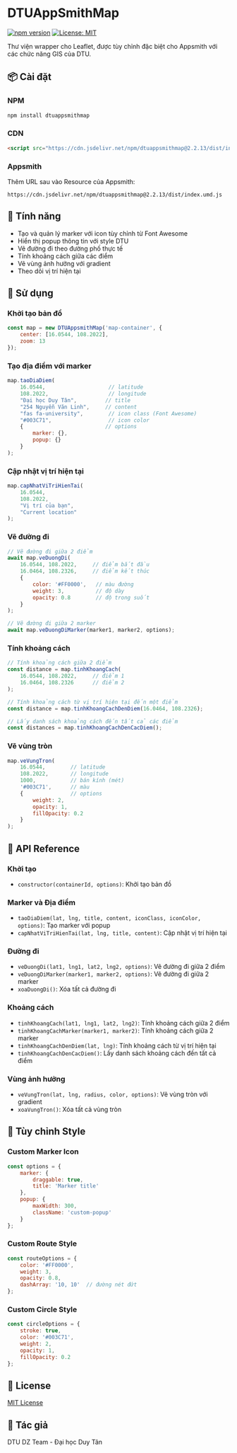 # DTUAppSmithMap

[![npm version](https://img.shields.io/npm/v/dtuappsmithmap.svg)](https://www.npmjs.com/package/dtuappsmithmap)
[![License: MIT](https://img.shields.io/badge/License-MIT-yellow.svg)](https://opensource.org/licenses/MIT)

Thư viện wrapper cho Leaflet, được tùy chỉnh đặc biệt cho Appsmith với các chức năng GIS của DTU.

## 📦 Cài đặt

### NPM

```bash
npm install dtuappsmithmap
```

### CDN

```html
<script src="https://cdn.jsdelivr.net/npm/dtuappsmithmap@2.2.13/dist/index.umd.js"></script>
```

### Appsmith
Thêm URL sau vào Resource của Appsmith:
```
https://cdn.jsdelivr.net/npm/dtuappsmithmap@2.2.13/dist/index.umd.js
```

## 🚀 Tính năng

- Tạo và quản lý marker với icon tùy chỉnh từ Font Awesome
- Hiển thị popup thông tin với style DTU
- Vẽ đường đi theo đường phố thực tế
- Tính khoảng cách giữa các điểm
- Vẽ vùng ảnh hưởng với gradient
- Theo dõi vị trí hiện tại

## 🎯 Sử dụng

### Khởi tạo bản đồ

```javascript
const map = new DTUAppsmithMap('map-container', {
    center: [16.0544, 108.2022],
    zoom: 13
});
```

### Tạo địa điểm với marker

```javascript
map.taoDiaDiem(
    16.0544,                    // latitude
    108.2022,                   // longitude
    "Đại học Duy Tân",         // title
    "254 Nguyễn Văn Linh",     // content
    "fas fa-university",        // icon class (Font Awesome)
    "#003C71",                  // icon color
    {                          // options
        marker: {},
        popup: {}
    }
);
```

### Cập nhật vị trí hiện tại

```javascript
map.capNhatViTriHienTai(
    16.0544,
    108.2022,
    "Vị trí của bạn",
    "Current location"
);
```

### Vẽ đường đi

```javascript
// Vẽ đường đi giữa 2 điểm
await map.veDuongDi(
    16.0544, 108.2022,     // điểm bắt đầu
    16.0464, 108.2326,     // điểm kết thúc
    {
        color: '#FF0000',   // màu đường
        weight: 3,          // độ dày
        opacity: 0.8        // độ trong suốt
    }
);

// Vẽ đường đi giữa 2 marker
await map.veDuongDiMarker(marker1, marker2, options);
```

### Tính khoảng cách

```javascript
// Tính khoảng cách giữa 2 điểm
const distance = map.tinhKhoangCach(
    16.0544, 108.2022,     // điểm 1
    16.0464, 108.2326      // điểm 2
);

// Tính khoảng cách từ vị trí hiện tại đến một điểm
const distance = map.tinhKhoangCachDenDiem(16.0464, 108.2326);

// Lấy danh sách khoảng cách đến tất cả các điểm
const distances = map.tinhKhoangCachDenCacDiem();
```

### Vẽ vùng tròn

```javascript
map.veVungTron(
    16.0544,        // latitude
    108.2022,       // longitude
    1000,           // bán kính (mét)
    '#003C71',      // màu
    {               // options
        weight: 2,
        opacity: 1,
        fillOpacity: 0.2
    }
);
```

## 📝 API Reference

### Khởi tạo
- `constructor(containerId, options)`: Khởi tạo bản đồ

### Marker và Địa điểm
- `taoDiaDiem(lat, lng, title, content, iconClass, iconColor, options)`: Tạo marker với popup
- `capNhatViTriHienTai(lat, lng, title, content)`: Cập nhật vị trí hiện tại

### Đường đi
- `veDuongDi(lat1, lng1, lat2, lng2, options)`: Vẽ đường đi giữa 2 điểm
- `veDuongDiMarker(marker1, marker2, options)`: Vẽ đường đi giữa 2 marker
- `xoaDuongDi()`: Xóa tất cả đường đi

### Khoảng cách
- `tinhKhoangCach(lat1, lng1, lat2, lng2)`: Tính khoảng cách giữa 2 điểm
- `tinhKhoangCachMarker(marker1, marker2)`: Tính khoảng cách giữa 2 marker
- `tinhKhoangCachDenDiem(lat, lng)`: Tính khoảng cách từ vị trí hiện tại
- `tinhKhoangCachDenCacDiem()`: Lấy danh sách khoảng cách đến tất cả điểm

### Vùng ảnh hưởng
- `veVungTron(lat, lng, radius, color, options)`: Vẽ vùng tròn với gradient
- `xoaVungTron()`: Xóa tất cả vùng tròn

## 🎨 Tùy chỉnh Style

### Custom Marker Icon

```javascript
const options = {
    marker: {
        draggable: true,
        title: 'Marker title'
    },
    popup: {
        maxWidth: 300,
        className: 'custom-popup'
    }
};
```

### Custom Route Style

```javascript
const routeOptions = {
    color: '#FF0000',
    weight: 3,
    opacity: 0.8,
    dashArray: '10, 10'  // đường nét đứt
};
```

### Custom Circle Style

```javascript
const circleOptions = {
    stroke: true,
    color: '#003C71',
    weight: 2,
    opacity: 1,
    fillOpacity: 0.2
};
```

## 📄 License

[MIT License](LICENSE)

## 👥 Tác giả

DTU DZ Team - Đại học Duy Tân
